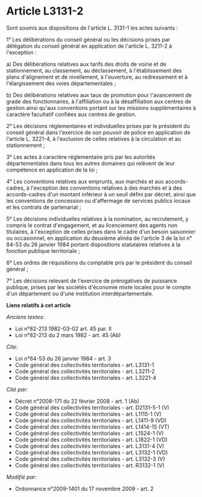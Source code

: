 # Article L3131-2

Sont soumis aux dispositions de l'article L. 3131-1 les actes suivants : 

1° Les délibérations du conseil général ou les décisions prises par délégation du conseil général en application de l'article
L. 3211-2  à l'exception :

a) Des délibérations relatives aux tarifs des droits de voirie et de stationnement, au classement, au déclassement, à
l'établissement des plans d'alignement et de nivellement, à l'ouverture, au redressement et à l'élargissement des voies
départementales ;

b) Des délibérations relatives aux taux de promotion pour l'avancement de grade des fonctionnaires, à l'affiliation ou à la
désaffiliation aux centres de gestion ainsi qu'aux conventions portant sur les missions supplémentaires à caractère
facultatif confiées aux centres de gestion. 

2° Les décisions réglementaires et individuelles prises par le président du conseil général dans l'exercice de son pouvoir de
police en application de l'article L. 3221-4, à l'exclusion de celles relatives à la circulation et au stationnement ; 

3° Les actes à caractère réglementaire pris par les autorités départementales dans tous les autres domaines qui relèvent de
leur compétence en application de la loi ; 

4° Les conventions relatives aux emprunts, aux marchés et aux accords-cadres, à l'exception des conventions relatives à des
marchés et à des accords-cadres d'un montant inférieur à un seuil défini par décret, ainsi que les conventions de concession
ou d'affermage de services publics locaux et les contrats de partenariat ; 

5° Les décisions individuelles relatives à la nomination, au recrutement, y compris le contrat d'engagement, et au
licenciement des agents non titulaires, à l'exception de celles prises dans le cadre d'un besoin saisonnier ou occasionnel,
en application du deuxième alinéa de l'article 3 de la loi n° 84-53 du 26 janvier 1984 portant dispositions statutaires
relatives à la fonction publique territoriale ; 

6° Les ordres de réquisitions du comptable pris par le président du conseil général ; 

7° Les décisions relevant de l'exercice de prérogatives de puissance publique, prises par les sociétés d'économie mixte
locales pour le compte d'un département ou d'une institution interdépartementale.

**Liens relatifs à cet article**

_Anciens textes_:

  - Loi n°82-213 1982-03-02 art. 45 par. II
  - Loi n°82-213 du 2 mars 1982 - art. 45 (Ab)

_Cite_:

  - Loi n°84-53 du 26 janvier 1984 - art. 3
  - Code général des collectivités territoriales - art. L3131-1
  - Code général des collectivités territoriales - art. L3211-2
  - Code général des collectivités territoriales - art. L3221-4

_Cité par_:

  - Décret n°2008-171 du 22 février 2008 - art. 1 (Ab)
  - Code général des collectivités territoriales - art. D2131-5-1 (V)
  - Code général des collectivités territoriales - art. L1115-1 (V)
  - Code général des collectivités territoriales - art. L1411-9 (VD)
  - Code général des collectivités territoriales - art. L1414-15 (VT)
  - Code général des collectivités territoriales - art. L1524-1 (V)
  - Code général des collectivités territoriales - art. L1822-1 (VD)
  - Code général des collectivités territoriales - art. L3131-4 (V)
  - Code général des collectivités territoriales - art. L3132-1 (VD)
  - Code général des collectivités territoriales - art. L3132-3 (V)
  - Code général des collectivités territoriales - art. R3132-1 (V)

_Modifié par_:

  - Ordonnance n°2009-1401 du 17 novembre 2009 - art. 2
